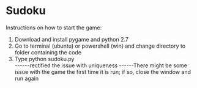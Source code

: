 # Sudoku
Instructions on how to start the game:  
1. Download and install pygame and python 2.7  
2. Go to terminal (ubuntu) or powershell (win) and change directory to folder containing the code  
3. Type python sudoku.py  
------rectified the issue with uniqueness
------There might be some issue with the game the first time it is run; if so, close the window and run again
